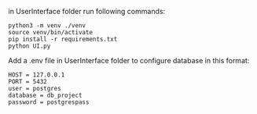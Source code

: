 in UserInterface folder run following commands:

```
python3 -m venv ./venv
source venv/bin/activate
pip install -r requirements.txt
python UI.py
```

Add a .env file in UserInterface folder to configure database in this format:
```
HOST = 127.0.0.1
PORT = 5432
user = postgres
database = db_project
password = postgrespass
```